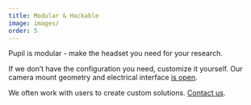 ```yaml
---
title: Modular & Hackable
image: images/
order: 5
---
```


Pupil is modular - make the headset you need for your research.

If we don’t have the configuration you need, customize it yourself. Our camera mount geometry and electrical interface [is open][1]. 

We often work with users to create custom solutions. [Contact us][2].

[1]: https://github.com/pupil-labs/pupil/wiki/Pupil%20Hardware%20Development "Pupil Hardware Development"
[2]: mailto:sales@pupil-labs.com
